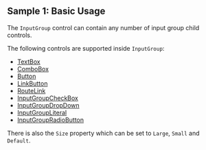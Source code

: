 ## Sample 1: Basic Usage

The `InputGroup` control can contain any number of input group child controls.

The following controls are supported inside `InputGroup`:

* [TextBox](~/controls/bootstrap5/TextBox)
* [ComboBox](~/controls/bootstrap5/ComboBox)
* [Button](~/controls/bootstrap5/Button)
* [LinkButton](~/controls/bootstrap5/LinkButton)
* [RouteLink](~/controls/bootstrap5/RouteLink) 
* [InputGroupCheckBox](~/controls/bootstrap5/InputGroupCheckBox) 
* [InputGroupDropDown](~/controls/bootstrap5/InputGroupDropDown)
* [InputGroupLiteral](~/controls/bootstrap5/InputGroupLiteral)
* [InputGroupRadioButton](~/controls/bootstrap5/InputGroupRadioButton) 

There is also the `Size` property which can be set to `Large`, `Small` and `Default`.
